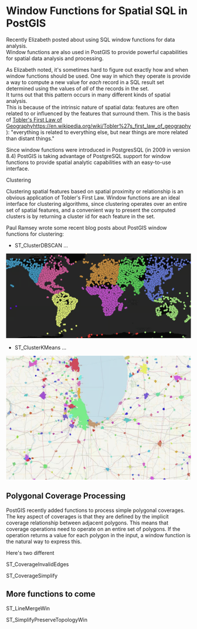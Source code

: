 # Window Functions for Spatial SQL in PostGIS

Recently Elizabeth posted about using SQL window functions for data analysis.  
Window functions are also used in PostGIS to provide powerful capabilities for spatial data analysis and processing.

As Elizabeth noted, it's sometimes hard to figure out exactly how and when window functions should be used.
One way in which they operate is provide a way to compute a new value for *each* record in a SQL result set
determined using the values of *all* of the records in the set.  
It turns out that this pattern occurs in many different kinds of spatial analysis.  
This is because of the intrinsic nature of spatial data: features are often related to 
or influenced by the features that surround them.
This is the basis of [Tobler's First Law of Geography]()https://en.wikipedia.org/wiki/Tobler%27s_first_law_of_geography): 
"everything is related to everything else, but near things are more related than distant things."

Since window functions were introduced in PostgresSQL (in 2009 in version 8.4)
PostGIS is taking advantage of PostgreSQL support for window functions to provide spatial analytic capabilities
with an easy-to-use interface.

Clustering

Clustering spatial features based on spatial proximity or relationship is an obvious application of Tobler's First Law.
Window functions are an ideal interface for clustering algorithms, since
clustering operates over an entire set of spatial features, and a convenient way to
present the computed clusters is by returning a cluster id for each feature in the set.

Paul Ramsey wrote some recent blog posts about PostGIS window functions for clustering:

* ST_ClusterDBSCAN ...

![ST_ClusterDBSCAN](st_clusterdbscan.png)

* ST_ClusterKMeans ...

![ST_ClusterKMeans](st_clusterkmeans.png)

## Polygonal Coverage Processing

PostGIS recently added functions to process simple polygonal coverages.  
The key aspect of coverages is that they are defined by the implicit 
coverage relationship between adjacent polygons.
This means that coverage operations need to operate on an entire set of polygons.
If the operation returns a value for each polygon in the input, 
a window function is the natural way to express this.

Here's two different  

ST_CoverageInvalidEdges

ST_CoverageSimplify


## More functions to come

ST_LineMergeWin

ST_SimplifyPreserveTopologyWin







